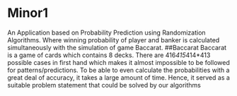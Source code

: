 # Minor1
An Application based on Probability Prediction using Randomization Algorithms. Where winning probability of player and banker is calculated simultaneously with the simulation of game Baccarat.
##Baccarat
 Baccarat is a game of cards which contains 8 decks. There are 416*415*414*413 possible cases in first hand
which makes it almost impossible to be followed for patterns/predictions. To be able to even calculate the
probabilities with a great deal of accuracy, it takes a large amount of time. Hence, it served as a suitable
problem statement that could be solved by our algorithms
